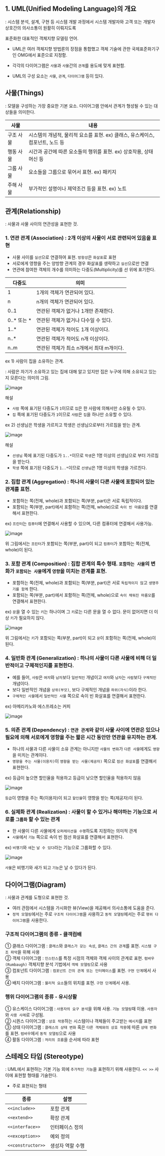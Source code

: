## 1. UML(Unified Modeling Language)의 개요 

: 시스템 분석, 설계, 구현 등 시스템 개발 과정에서 시스템 개발자와 고객 또는 개발자 상호간의 의사소통이 원활히 이뤄지도록 

표준화한 대표적인 객체지향 모델링 언어.

- UML은 여러 객체지향 방법론의 장점을 통합했고 객체 기술에 관한 국제표준화기구인 OMG에서 표준으로 지정함.

- 각각의 다이어그램은 `사물`과 `사물`간의 `관계`를 용도에 맞게 표현함.

- UML의 구성 요소는 `사물`, `관계`, `다이어그램` 등이 있다.

## 사물(Things) 

: 모델을 구성하는 가장 중요한 기본 요소. 다이어그램 안에서 관계가 형성될 수 있는 대상들을 의미한다.

| 사물 | 내용 |
| --- | --- |
| 구조 사물 | 시스템의 개념적, 물리적 요소를 표현. ex) 클래스, 유스케이스, 컴포넌트, 노드 등 |
| 행동 사물 | 시간과 공간에 따른 요소들의 행위를 표현. ex) 상호작용, 상태 머신 등 |
| 그룹 사물 | 요소들을 그룹으로 묶어서 표현. ex) 패키지 |
| 주해 사물 | 부가적인 설명이나 제약조건 등을 표현. ex) 노트 |

## 관계(Relationship) 

: 사물과 사물 사이의 연관성을 표현한 것. 

### 1. 연관 관계 (Association) : 2개 이상의 사물이 서로 관련되어 있음을 표현

- 사물 사이를 `실선`으로 연결하여 표현. `방항성`은 `화살표`로 표현
- 서로에게 영향을 주는 양방향 관계의 경우 화살표를 생략하고 `실선`으로만 연결 
- 연관에 참여한 객체의 개수를 의미하는 다중도(Multiplicity)를 선 위에 표기한다.

| 다중도 | 의미 | 
| --- | --- | 
| 1 | 1개의 객체가 연관되어 있다. | 
| n | n개의 객체가 연관되어 있다. | 
| 0..1 | 연관된 객체가 없거나 1개만 존재한다. | 
| 0..* 또는 * | 연관된 객체가 없거나 다수일 수 있다. | 
| 1..* | 연관된 객체가 적어도 1개 이상이다. | 
| n..* | 연관된 객체가 적어도 n개 이상이다. | 
| n..m | 연관된 객체가 최소 n개에서 최대 m개이다. | 

ex 1) 사람이 집을 소유하는 관계. 

: 사람은 자기가 소유하고 있는 집에 대해 알고 있지만 집은 누구에 의해 소유되고 있는지 모른다는 의미의 그림.

![image](https://user-images.githubusercontent.com/64796257/158048379-00d3dd3a-ab78-4955-89fe-f3da2b9b6c33.png)

해설  
- `사람` 쪽에 표기된 다중도가 `1`이므로 `집`은 한 사람에 의해서만 소유될 수 있다.
- `집` 쪽에 표기된 다중도가 `1`이므로 `사람`은 `집`을 하나만 소유할 수 있다. 

ex 2) 선생님은 학생을 가르치고 학생은 선생님으로부터 가르침을 받는 관계. 

![image](https://user-images.githubusercontent.com/64796257/158048466-63cf6a8d-9767-4b00-99d8-d964d5ffab79.png)

해설  
- `선생님` 쪽에 표기된 다중도가 `1..*`이므로 `학생`은 1명 이상의 선생님으로 부터 가르침을 받는다. 
- `학생` 쪽에 표기된 다중도가 `1..*`이므로 `선생님`은 1명 이상의 학생을 가르친다.

### 2. 집합 관계 (Aggregation) : 하나의 사물이 다른 사물에 포함되어 있는 관계를 표헌. 

- 포함하는 쪽(전체, whole)과 포함되는 쪽(부분, part)은 서로 독립적이다. 
- 포함되는 쪽(부분, part)에서 포함하는 쪽(전체, whole)으로 `속이 빈 마름모`를 연결해서 표현한다.

ex) `프린터`는 `컴퓨터`에 연결해서 사용할 수 있으며, 다른 컴퓨터에 연결해서 사용가능.

![image](https://user-images.githubusercontent.com/64796257/158048608-50b65af1-7a83-4e96-90d8-cc40ca9b1d9d.png)

위 그림에서는 `프린터`가 포함되는 쪽(부분, part)이 되고 `컴퓨터`가 포함하는 쪽(전체, whole)이 된다. 

### 3. 포함 관계 (Composition) : 집합 관계의 특수 형태. `포함하는 사물`의 변화가 `포함되는 사물`에게 `영향`을 미치는 관계를 표현.

- 포함하는 쪽(전체, whole)과 포함되는 쪽(부분, part)은 서로 `독립적이지 않`고 `생명주기를 함께` 한다.
- 포함되는 쪽(부분, part)에서 포함하는 쪽(전체, whole)으로 `속이 채워진 마름모`를 연결해서 표현한다.

ex) `문`을 열 수 있는 `키`는 하나이며 그 `키`로는 다른 문을 열 수 없다. 문이 없어지면 더 이상 `키`가 필요하지 않다. 

![image](https://user-images.githubusercontent.com/64796257/158048705-e4200966-eac7-470b-b416-019281b1fdd3.png)

위 그림에서는 `키`가 포함되는 쪽(부분, part)이 되고 `문`이 포함하는 쪽(전체, whole)이 된다.

### 4. 일반화 관계 (Generalization) : 하나의 사물이 다른 사물에 비해 더 일반적이고 구체적인지를 표현한다. 

- 예를 들어, `사람`은 `여자`와 `남자`보다 `일반적인` 개념이고 `여자`와 `남자`는 `사람`보다 `구체적인` 개념이다. 
- 보다 일반적인 개념을 `상위(부모)`, 보다 구체적인 개념을 `하위(자식)`이라 한다.
- `구체적인 사물`에서 `일반적인 사물` 쪽으로 속이 빈 화살표를 연결해서 표현한다. 

ex) 아메리카노와 에스프레소는 커피

![image](https://user-images.githubusercontent.com/64796257/158048893-b0e5a5b0-6196-49b7-af33-d10fb3c417d2.png)

### 5. 의존 관계 (Dependency) : `연관 관계`와 같이 사물 사이에 연관은 있으나 필요에 의해 서로에게 영향을 주는 짧은 시간 동안만 연관을 유지하는 관계. 

- 하나의 사물과 다른 사물이 소유 관계는 아니지만 `사물의 변화`가 `다른 사물`에게도 `영향`을 미치는 관계이다. 
- `영향을 주는 사물(이용자)`이 `영향을 받는 사물(제공자)` 쪽으로 `점선 화살표`를 연결해서 표현한다.

ex) 등급이 높으면 할인율을 적용하고 등급이 낮으면 할인율을 적용하지 않음

![image](https://user-images.githubusercontent.com/64796257/158049049-a470f17c-9586-454c-8a2b-6f5132c40b22.png)

`등급`이 영향을 주는 쪽(이용자)이 되고 `할인율`이 영향을 받는 쪽(제공자)이 된다. 

### 6. 실체화 관계 (Realization) : 사물이 할 수 있거나 해야하는 기능으로 서로를 `그룹화` 할 수 있는 관계

- 한 사물이 다른 사물에게 `오퍼레이션을 수행`하도록 지정하는 의미적 관계 
- `사물`에서 `기능` 쪽으로 속이 빈 점선 화살표를 연결해서 표현한다.

ex) `비행기`와 `새`는 `날 수 있다`라는 기능으로 그룹화할 수 있다.

![image](https://user-images.githubusercontent.com/64796257/158049129-7bafe043-f0f3-470d-b725-85902809f02a.png)

`사물`은 비행기와 새가 되고 `기능`은 날 수 있다가 된다.

## 다이어그램(Diagram) 

: 사물과 관계를 도형으로 표현한 것.

- 여러 관점에서 시스템을 가시화한 뷰(View)을 제공해서 의사소통에 도움을 준다. 
- `정적 모델링`에서는 주로 `구조적 다이어그램`을 사용하고 `동적 모델링`에서는 주로 `행위 다이어그램`을 사용한다.

### 구조적 다이어그램의 종류 - 클객컴배

① 클래스 다이어그램 : `클래스`와 `클래스가 갖는 속성`, `클래스 간의 관계`를 표현. `시스템 구조 파악`을 위해 사용  
② 객체 다이어그램 : `인스턴스`를 특정 시점의 객체와 객체 사이의 관계로 표현. `럼바우(Rumbaugh)` 객체지향 분석 기법에서 `객체 모델링`으로 사용  
③ 컴포넌트 다이어그램 : `컴포넌트 간의 관계 또는 인터페이스`를 표현. `구현 단계`에서 사용  
④ 배치 다이어그램 : `물리적 요소`들의 위치를 표현. `구현 단계`에서 사용. 

### 행위 다이어그램의 종류 - 유시상활

① 유스케이스 다이어그램 : `사용자의 요구 분석`을 위해 사용. `기능 모델링`때 이용. `사용자`와 `사용 사례`로 구성됨.  
② 시퀀스 다이어그램 : `상호 작용`하는 시스템이나 객체들이 주고받는 `메시지`를 표현  
③ 상태 다이어그램 : `클래스의 상태 변화` 혹은 `다른 객체와의 상호 작용`에 따른 `상태 변화`를 표현. `럼바우`에서 `동적 모델링`으로 사용  
④ 활동 다이어그램 : `처리의 흐름`을 순서에 따라 표현

## 스테레오 타입 (Stereotype) 

: UML에서 표현하는 기본 기능 외에 `추가적인 기능`을 표현하기 위해 사용한다. `<< >>` 사이에 표현할 형태를 기술한다. 

- 주로 표현되는 형태 

| 종류 | 설명 | 
| --- | --- | 
| `<<include>>` | 포함 관계 | 
| `<<extend>>` | 확장 관계 | 
| `<<interface>>` | 인터페이스 정의 | 
| `<<exception>>` | 예외 정의 | 
| `<<constructor>>` | 생성자 역할 수행 | 






















